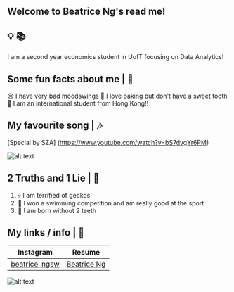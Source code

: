 ## Welcome to Beatrice Ng's read me!
## :bulb: :books:
I am a second year economics student in UofT focusing on Data Analytics! 

## Some fun facts about me | :woman: 
:cry: I have very bad moodswings 
:cookie: I love baking but don't have a sweet tooth 
:house_with_garden: I am an international student from Hong Kong!!

## My favourite song | :notes:
[Special by SZA] (https://www.youtube.com/watch?v=bS7dvgYr6PM)

![alt text](https://i1.sndcdn.com/artworks-agKkGQSM4sKxWZyL-KemsNg-t500x500.png) 

## 2 Truths and 1 Lie | :shushing_face: 
1. :skull: I am terrified of geckos
2. 🔫 I won a swimming competition and am really good at the sport
3. :anger: I am born without 2 teeth

## My links / info | 🔗
| Instagram | Resume |
| --------------- | --------------- | 
| [beatrice_ngsw](https://www.instagram.com/beatrice_ngsw/) | [Beatrice Ng](https://docs.google.com/document/d/17zPrWPVWn-NODebwGQ4SH9MFygSxD3VQ/edit)|


![alt text](https://www.starimagingindia.com/blog/wp-content/uploads/2018/08/feeling-tired-all-the-time.jpg)

